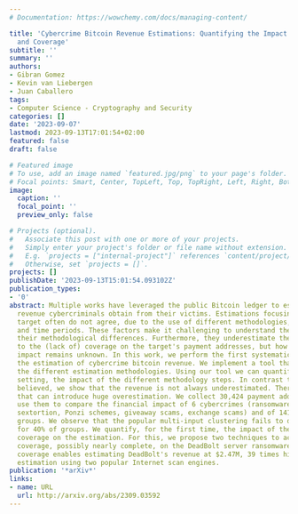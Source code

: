 ```yaml
---
# Documentation: https://wowchemy.com/docs/managing-content/

title: 'Cybercrime Bitcoin Revenue Estimations: Quantifying the Impact of Methodology
  and Coverage'
subtitle: ''
summary: ''
authors:
- Gibran Gomez
- Kevin van Liebergen
- Juan Caballero
tags:
- Computer Science - Cryptography and Security
categories: []
date: '2023-09-07'
lastmod: 2023-09-13T17:01:54+02:00
featured: false
draft: false

# Featured image
# To use, add an image named `featured.jpg/png` to your page's folder.
# Focal points: Smart, Center, TopLeft, Top, TopRight, Left, Right, BottomLeft, Bottom, BottomRight.
image:
  caption: ''
  focal_point: ''
  preview_only: false

# Projects (optional).
#   Associate this post with one or more of your projects.
#   Simply enter your project's folder or file name without extension.
#   E.g. `projects = ["internal-project"]` references `content/project/deep-learning/index.md`.
#   Otherwise, set `projects = []`.
projects: []
publishDate: '2023-09-13T15:01:54.093102Z'
publication_types:
- '0'
abstract: Multiple works have leveraged the public Bitcoin ledger to estimate the
  revenue cybercriminals obtain from their victims. Estimations focusing on the same
  target often do not agree, due to the use of different methodologies, seed addresses,
  and time periods. These factors make it challenging to understand the impact of
  their methodological differences. Furthermore, they underestimate the revenue due
  to the (lack of) coverage on the target's payment addresses, but how large this
  impact remains unknown. In this work, we perform the first systematic analysis on
  the estimation of cybercrime bitcoin revenue. We implement a tool that can replicate
  the different estimation methodologies. Using our tool we can quantify, in a controlled
  setting, the impact of the different methodology steps. In contrast to what is widely
  believed, we show that the revenue is not always underestimated. There exist methodologies
  that can introduce huge overestimation. We collect 30,424 payment addresses and
  use them to compare the financial impact of 6 cybercrimes (ransomware, clippers,
  sextortion, Ponzi schemes, giveaway scams, exchange scams) and of 141 cybercriminal
  groups. We observe that the popular multi-input clustering fails to discover addresses
  for 40% of groups. We quantify, for the first time, the impact of the (lack of)
  coverage on the estimation. For this, we propose two techniques to achieve high
  coverage, possibly nearly complete, on the DeadBolt server ransomware. Our expanded
  coverage enables estimating DeadBolt's revenue at $2.47M, 39 times higher than the
  estimation using two popular Internet scan engines.
publication: '*arXiv*'
links:
- name: URL
  url: http://arxiv.org/abs/2309.03592
---
```

